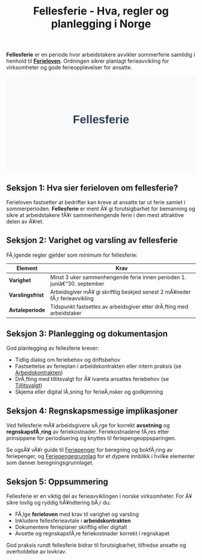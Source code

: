 ﻿---
title: "Fellesferie - Hva, regler og planlegging i Norge"
meta_title: "Fellesferie - Hva, regler og planlegging i Norge"
meta_description: '**Fellesferie** er en periode hvor arbeidstakere avvikler sommerferie samtidig i henhold til **[Ferieloven](/blogs/regnskap/ferieloven "Ferieloven â€“ Lov om fe...'
slug: fellesferie
type: blog
layout: pages/single
---

**Fellesferie** er en periode hvor arbeidstakere avvikler sommerferie samtidig i henhold til **[Ferieloven](/blogs/regnskap/ferieloven "Ferieloven â€“ Lov om ferie av 29. april 1988 nr. 21")**. Ordningen sikrer planlagt ferieavvikling for virksomheter og gode ferieopplevelser for ansatte.

![Fellesferie](fellesferie-image.svg)

## Seksjon 1: Hva sier ferieloven om fellesferie?

Ferieloven fastsetter at bedrifter kan kreve at ansatte tar ut ferie samlet i sommerperioden. **Fellesferie** er ment Ã¥ gi forutsigbarhet for bemanning og sikre at arbeidstakere fÃ¥r sammenhengende ferie i den mest attraktive delen av Ã¥ret.

## Seksjon 2: Varighet og varsling av fellesferie

FÃ¸lgende regler gjelder som minimum for fellesferie:

| Element           | Krav                                                          |
|-------------------|---------------------------------------------------------------|
| **Varighet**      | Minst 3 uker sammenhengende ferie innen perioden 1. juniâ€“30. september |
| **Varslingsfrist**| Arbeidsgiver mÃ¥ gi skriftlig beskjed senest 2 mÃ¥neder fÃ¸r ferieavvikling |
| **Avtaleperiode** | Tidspunkt fastsettes av arbeidsgiver etter drÃ¸fting med arbeidstaker |

## Seksjon 3: Planlegging og dokumentasjon

God planlegging av fellesferie krever:

* Tidlig dialog om feriebehov og driftsbehov
 * Fastsettelse av ferieplan i arbeidskontrakten eller intern praksis (se [Arbeidskontrakten](/blogs/regnskap/arbeidskontrakten "Arbeidskontrakten â€“ Roller og Ansvar i Norsk Arbeidsliv og Regnskap"))
 * DrÃ¸fting med tillitsvalgt for Ã¥ ivareta ansattes feriebehov (se [Tillitsvalgt](/blogs/regnskap/tillitsvalgt "Tillitsvalgt â€“ Rolle og ansvar i norsk regnskap"))
 * Skjema eller digital lÃ¸sning for ferieÃ¸nsker og godkjenning

## Seksjon 4: Regnskapsmessige implikasjoner

Ved fellesferie mÃ¥ arbeidsgivere sÃ¸rge for korrekt **avsetning** og **regnskapsfÃ¸ring** av feriekostnader. Feriekostnadene fÃ¸res etter prinsippene for periodisering og knyttes til feriepengeoppsparingen.

Se ogsÃ¥ vÃ¥r guide til [Feriepenger](/blogs/regnskap/hva-er-feriepenger "Hva er Feriepenger? Komplett Guide til Beregning og RegnskapsfÃ¸ring") for beregning og bokfÃ¸ring av feriepenger, og [Feriepengegrunnlag](/blogs/regnskap/feriepengegrunnlag "Feriepengegrunnlag: Grunnlag for beregning av feriepenger i Norge") for et dypere innblikk i hvilke elementer som danner beregningsgrunnlaget.

## Seksjon 5: Oppsummering

Fellesferie er en viktig del av ferieavviklingen i norske virksomheter. For Ã¥ sikre lovlig og ryddig hÃ¥ndtering bÃ¸r du:

* FÃ¸lge **ferieloven** med krav til varighet og varsling
* Inkludere fellesferieavtale i **arbeidskontrakten**
* Dokumentere ferieplaner skriftlig eller digitalt
* Avsette og regnskapsfÃ¸re feriekostnader korrekt i regnskapet

God praksis rundt fellesferie bidrar til forutsigbarhet, tilfredse ansatte og overholdelse av lovkrav.

